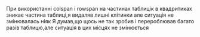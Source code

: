 При використанні colspan і rowspan на частинах таблицік в квадритиках зникає частина таблиці,я видаляв лишні клітинки але ситуація не змінювалась ніяк
Я думав,що щось не так зробив і перероблював багато разів таблицю,але ситуація в цих місцях не змінюється
